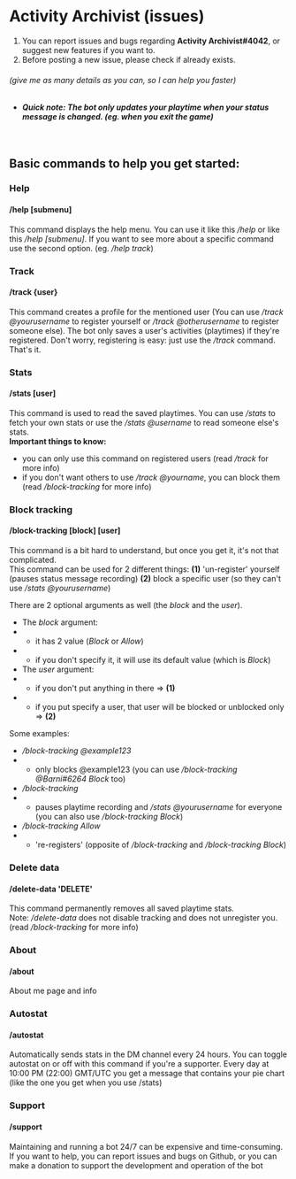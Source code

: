 # Activity Archivist (issues)
1. You can report issues and bugs regarding **Activity Archivist#4042**, or suggest new features if you want to.<br/>
2. Before posting a new issue, please check if already exists.
###### (give me as many details as you can, so I can help you faster)

- ***Quick note: The bot only updates your playtime when your status message is changed. (eg. when you exit the game)***
<br/><br/><br/>

## Basic commands to help you get started:

### Help
#### /help [submenu]
This command displays the help menu. You can use it like this */help* or like this */help [submenu]*. If you want to see more about a specific command use the second option. (eg. */help track*)

### Track
#### /track {user}
This command creates a profile for the mentioned user (You can use */track @yourusername* to register yourself or */track @otherusername* to register someone else).
The bot only saves a user's activities (playtimes) if they're registered. Don't worry, registering is easy: just use the */track* command. That's it.

### Stats
#### /stats [user]
This command is used to read the saved playtimes. You can use */stats* to fetch your own stats or use the */stats @username* to read someone else's stats.<br/>
**Important things to know:**
- you can only use this command on registered users (read */track* for more info)
- if you don't want others to use */track @yourname*, you can block them (read */block-tracking* for more info)

### Block tracking
#### /block-tracking [block] [user]
This command is a bit hard to understand, but once you get it, it's not that complicated.<br/>
This command can be used for 2 different things:
**(1)** 'un-register' yourself (pauses status message recording)
**(2)** block a specific user (so they can't use */stats @yourusername*)

There are 2 optional arguments as well (the *block* and the *user*).
- The *block* argument:
- - it has 2 value (*Block* or *Allow*)
- - if you don't specify it, it will use its default value (which is *Block*)
- The *user* argument:
- - if you don't put anything in there => **(1)**
- - if you put specify a user, that user will be blocked or unblocked only => **(2)**

Some examples:
- */block-tracking @example123*
- - only blocks @example123 (you can use */block-tracking @Barni#6264 Block* too)
- */block-tracking*
- - pauses playtime recording and */stats @yourusername* for everyone (you can also use */block-tracking Block*)
- */block-tracking Allow*
- - 're-registers' (opposite of */block-tracking* and */block-tracking Block*)

### Delete data
#### /delete-data 'DELETE'
This command permanently removes all saved playtime stats.<br/>
Note: */delete-data* does not disable tracking and does not unregister you. (read */block-tracking* for more info)

### About
#### /about
About me page and info

### Autostat
#### /autostat
Automatically sends stats in the DM channel every 24 hours.
You can toggle autostat on or off with this command if you're a supporter. Every day at 10:00 PM (22:00) GMT/UTC you get a message that contains your pie chart (like the one you get when you use /stats)

### Support
#### /support
Maintaining and running a bot 24/7 can be expensive and time-consuming. If you want to help, you can report issues and bugs on Github, or you can make a donation to support the development and operation of the bot
